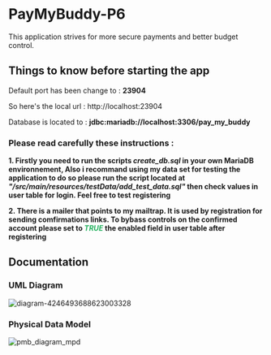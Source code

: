 # PayMyBuddy-P6

This application strives for more secure payments and better budget control.

## Things to know before starting the app

Default port has been change to  : **23904**

So here's the local url  : http://localhost:23904

Database is located to : **jdbc:mariadb://localhost:3306/pay_my_buddy**

### Please read carefully these instructions :

**1. Firstly you need to run the scripts ***create_db.sql*** in your own MariaDB environnement, Also i recommand using my data set for testing the application to do so please run the script located at ***"/src/main/resources/testData/add_test_data.sql"*** then check values in user table for login. Feel free to test registering**

**2.   There is a mailer that points to my mailtrap. It is used by registration for sending comfirmations links.
To bybass controls on the confirmed account please set to <span style="color: #26B260">***TRUE***</span> the enabled field in user table after registering**


## Documentation
### UML Diagram
![diagram-4246493688623003328](https://github.com/FlorianFortier/PayMyBuddy-P6/assets/78166457/47c69ca2-94be-4f4b-a327-f5e855817caf)

### Physical Data Model
![pmb_diagram_mpd](https://github.com/FlorianFortier/PayMyBuddy-P6/assets/78166457/6bd4a9a0-03aa-4e1e-b2e0-146ebde347c4)
